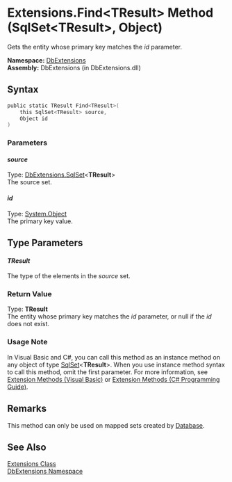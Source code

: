 Extensions.Find&lt;TResult> Method (SqlSet&lt;TResult>, Object)
===============================================================
Gets the entity whose primary key matches the *id* parameter.

**Namespace:** [DbExtensions][1]  
**Assembly:** DbExtensions (in DbExtensions.dll)

Syntax
------

```csharp
public static TResult Find<TResult>(
	this SqlSet<TResult> source,
	Object id
)
```

### Parameters

#### *source*
Type: [DbExtensions.SqlSet][2]&lt;**TResult**>  
The source set.

#### *id*
Type: [System.Object][3]  
The primary key value.


Type Parameters
---------------

#### *TResult*
The type of the elements in the *source* set.

### Return Value
Type: **TResult**  
 The entity whose primary key matches the *id* parameter, or null if the *id* does not exist. 
### Usage Note
In Visual Basic and C#, you can call this method as an instance method on any object of type [SqlSet][2]&lt;**TResult**>. When you use instance method syntax to call this method, omit the first parameter. For more information, see [Extension Methods (Visual Basic)][4] or [Extension Methods (C# Programming Guide)][5].

Remarks
-------
 This method can only be used on mapped sets created by [Database][6]. 

See Also
--------
[Extensions Class][7]  
[DbExtensions Namespace][1]  

[1]: ../README.md
[2]: ../SqlSet_1/README.md
[3]: http://msdn.microsoft.com/en-us/library/e5kfa45b
[4]: http://msdn.microsoft.com/en-us/library/bb384936.aspx
[5]: http://msdn.microsoft.com/en-us/library/bb383977.aspx
[6]: ../Database/README.md
[7]: README.md